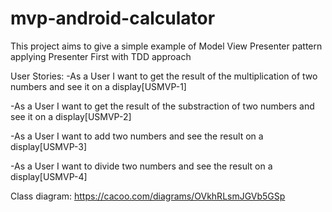 # mvp-android-calculator
This project aims to give a simple example of Model View Presenter pattern applying Presenter First with TDD approach

User Stories:
-As a User I want to get the result of the multiplication of two numbers and see it on a display[USMVP-1]

-As a User I want to get the result of the substraction of two numbers and see it on a display[USMVP-2]

-As a User I want to add two numbers and see the result on a display[USMVP-3]

-As a User I want to divide two numbers and see the result on a display[USMVP-4]

Class diagram: https://cacoo.com/diagrams/OVkhRLsmJGVb5GSp

